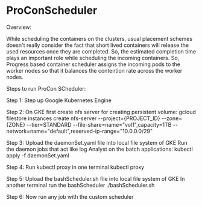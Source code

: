 # ProConScheduler

Overview:

While scheduling the containers on the clusters, usual placement schemes doesn't really consider the fact that short lived containers will release the used resources once they are completed. So, the estimated completion time plays an important role while scheduling the incoming containers. So, Progress based container scheduler assigns the incoming pods to the worker nodes so that it balances the contention rate across the worker nodes.

Steps to run ProCon SCheduler:

Step 1: Step up Google Kubernetes Engine

Step 2:
On GKE first create nfs server for creating persistent volume:
gcloud filestore instances create nfs-server --project={PROJECT_ID} --zone={ZONE} --tier=STANDARD --file-share=name="vol1",capacity=1TB --network=name="default",reserved-ip-range="10.0.0.0/29"

Step 3:
Upload the daemonSet.yaml file into local file system of GKE
Run the daemon jobs that act like log Analyst on the batch applications:
kubectl apply -f daemonSet.yaml

Step 4: Run kubectl proxy in one terminal
kubectl proxy

Step 5: 
Upload the bashScheduler.sh file into local file system of GKE
In another terminal run the bashScheduler
./bashScheduler.sh

Step 6: Now run any job with the custom scheduler
